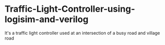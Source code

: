 # Traffic-Light-Controller-using-logisim-and-verilog
It's a traffic light controller used at an intersection of a busy road and village road
